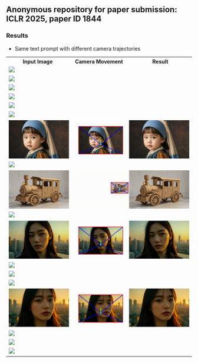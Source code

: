 ## Anonymous repository for paper submission: ICLR 2025, paper ID 1844

### Results
- Same text prompt with different camera trajectories
<table>
  <tr>
    <th width=34% style="text-align:center">Input Image</th>
    <th width=32% style="text-align:center">Camera Movement</th>
    <th width=34% style="text-align:center">Result</th>
  </tr>
  <tr>
    <td colspan="3" ><img src="gif/000.gif"></td>
  </tr>
  <tr>
    <td colspan="3"><img src="gif/001.gif"></td>
  </tr>
  <tr>
    <td colspan="3"><img src="gif/002.gif"></td>
  </tr>
  <tr>
    <td colspan="3"><img src="gif/003.gif"></td>
  </tr>
  <tr>
    <td colspan="3"><img src="gif/004.gif"></td>
  </tr>
  <tr>
    <td colspan="3"><img src="gif/005.gif"></td>
  </tr>
  <tr>
    <td colspan="3"><img src="gif/006.gif"></td>
  </tr>
  <tr>
    <td colspan="3"><img src="gif/007.gif"></td>
  </tr>
  <tr>
    <td colspan="3"><img src="gif/008.gif"></td>
  </tr>
  <tr>
    <td colspan="3"><img src="gif/009.gif"></td>
  </tr>
  <tr>
    <td colspan="3"><img src="gif/010.gif"></td>
  </tr>
  <tr>
    <td colspan="3"><img src="gif/011.gif"></td>
  </tr>
  <tr>
    <td colspan="3"><img src="gif/012.gif"></td>
  </tr>
  <tr>
    <td colspan="3"><img src="gif/013.gif"></td>
  </tr>
  <tr>
    <td colspan="3"><img src="gif/014.gif"></td>
  </tr>
  <tr>
    <td colspan="3"><img src="gif/015.gif"></td>
  </tr>
  <tr>
    <td colspan="3"><img src="gif/016.gif"></td>
  </tr>
  <tr>
    <td colspan="3"><img src="gif/017.gif"></td>
  </tr>
</table>
